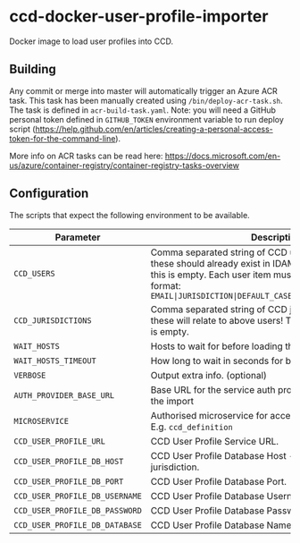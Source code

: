 # ccd-docker-user-profile-importer

Docker image to load user profiles into CCD.

## Building

Any commit or merge into master will automatically trigger an Azure ACR task. This task has been manually
created using `/bin/deploy-acr-task.sh`. The task is defined in `acr-build-task.yaml`. Note: you will need a GitHub personal token defined in `GITHUB_TOKEN` environment variable to run deploy script (https://help.github.com/en/articles/creating-a-personal-access-token-for-the-command-line).

More info on ACR tasks can be read here: https://docs.microsoft.com/en-us/azure/container-registry/container-registry-tasks-overview

## Configuration

The scripts that expect the following environment to be available.

| Parameter | Description  |
|-------------|------------|
| `CCD_USERS` | Comma separated string of CCD user items to add - note: these should already exist in IDAM! The script terminates if this is empty. Each user item must contain, in exactly this format: `EMAIL\|JURISDICTION\|DEFAULT_CASE_TYPE\|DEFAULT_CASE_STATE` | 
| `CCD_JURISDICTIONS` | Comma separated string of CCD jurisdictions to add - note: these will relate to above users! The script terminates if this is empty. | 
| `WAIT_HOSTS` | Hosts to wait for before loading the definitions. (optional) |
| `WAIT_HOSTS_TIMEOUT` | How long to wait in seconds for before giving up. (optional) |
| `VERBOSE` | Output extra info. (optional) | 
| `AUTH_PROVIDER_BASE_URL` | Base URL for the service auth provider to get a token for the import | 
| `MICROSERVICE` | Authorised microservice for accessing user profile service. E.g. `ccd_definition` | 
| `CCD_USER_PROFILE_URL` | CCD User Profile Service URL. | 
| `CCD_USER_PROFILE_DB_HOST` | CCD User Profile Database Host - will be used to add jurisdiction. |
| `CCD_USER_PROFILE_DB_PORT` | CCD User Profile Database Port. | 
| `CCD_USER_PROFILE_DB_USERNAME` | CCD User Profile Database Username. |
| `CCD_USER_PROFILE_DB_PASSWORD` | CCD User Profile Database Password. | 
| `CCD_USER_PROFILE_DB_DATABASE` | CCD User Profile Database Name - e.g. `user_profile`. | 